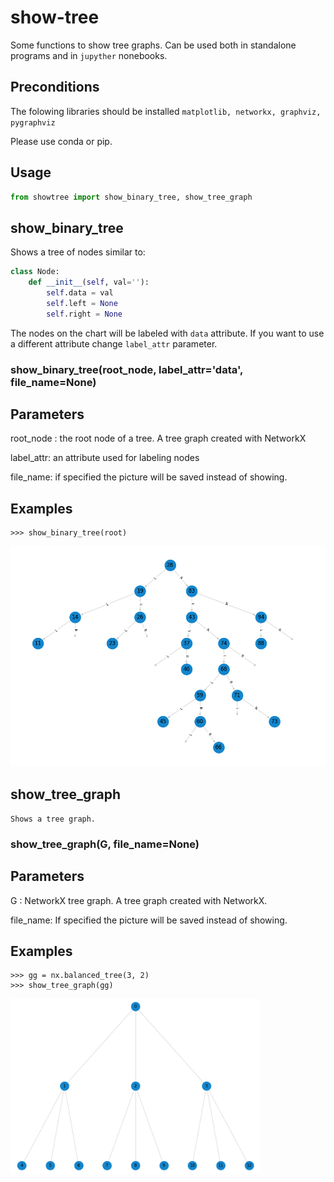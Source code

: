 # show-tree

Some functions to show tree graphs. 
Can be used both in standalone programs and in `jupyther` nonebooks. 

Preconditions
-------------
The folowing libraries should be installed
`matplotlib, networkx, graphviz, pygraphviz`

Please use conda or pip.

Usage
-----
```python
from showtree import show_binary_tree, show_tree_graph
```


show_binary_tree
-----------------


Shows a tree of nodes similar to:
```python
class Node:
    def __init__(self, val=''):
        self.data = val
        self.left = None
        self.right = None

```
The nodes on the chart will be labeled with `data` attribute.
If you want to use a different attribute change `label_attr` parameter.


### show_binary_tree(root_node, label_attr='data', file_name=None)


Parameters
----------
root_node : the root node of a tree.
    A tree graph created with NetworkX

label_attr: an attribute used for labeling nodes

file_name: if specified the picture will be saved instead of showing.


Examples
--------
```
>>> show_binary_tree(root)
```

<img src="bst.png">




show_tree_graph
-------------

    Shows a tree graph.

### show_tree_graph(G, file_name=None)

Parameters
----------
G : NetworkX tree graph.
    A tree graph created with NetworkX.

file_name: If specified the picture will be saved instead of showing.

Examples
--------
```
>>> gg = nx.balanced_tree(3, 2)
>>> show_tree_graph(gg)
```

<img src="tree.png" width="400">

